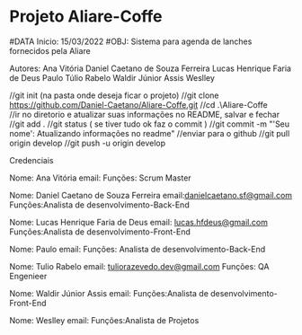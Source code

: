 # Projeto Aliare-Coffe
#DATA Inicio: 15/03/2022
#OBJ: Sistema para agenda de lanches fornecidos pela Aliare

Autores: Ana Vitória
         Daniel Caetano de Souza Ferreira
         Lucas Henrique Faria de Deus
         Paulo
         Túlio Rabelo
         Waldir Júnior Assis
         Weslley

//git init (na pasta onde deseja ficar o projeto)
//git clone https://github.com/Daniel-Caetano/Aliare-Coffe.git
//cd .\Aliare-Coffe\
//ir no diretorio e atualizar suas informações no README, salvar e fechar
//git add .
//git status ( se tiver tudo ok faz o commit )
//git commit -m "'Seu nome': Atualizando informações no readme"
//enviar para o github
//git pull origin develop
//git push -u origin develop

Credenciais

Nome: Ana Vitória
email: 
Funções: Scrum Master

Nome: Daniel Caetano de Souza Ferreira
email:danielcaetano.sf@gmail.com
Funções:Analista de desenvolvimento-Back-End

Nome: Lucas Henrique Faria de Deus
email: lucas.hfdeus@gmail.com
Funções:Analista de desenvolvimento-Front-End

Nome: Paulo
email: 
Funções: Analista de desenvolvimento-Back-End

Nome: Tulio Rabelo
email: tuliorazevedo.dev@gmail.com
Funções: QA Engenieer 

Nome: Waldir Júnior Assis
email:
Funções:Analista de desenvolvimento-Front-End

Nome: Weslley
email:
Funções:Analista de Projetos
